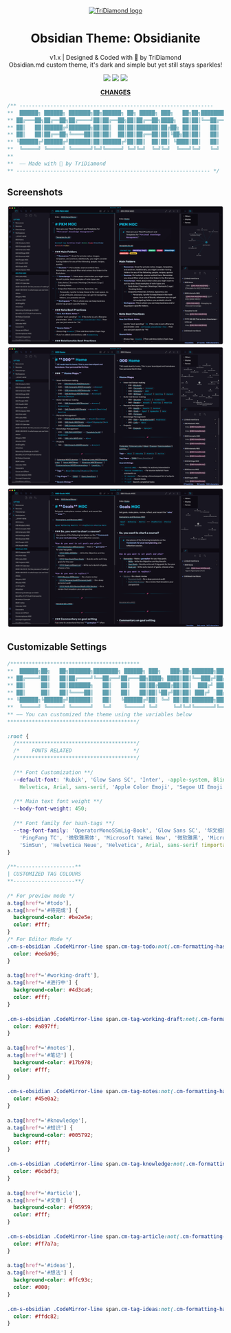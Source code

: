 <p align="center"><a href="https://tridiamond.tech" target="_blank" rel="noopener noreferrer"><img width="100" src="https://img-blog.csdnimg.cn/20200930013332450.png" alt="TriDiamond logo"></a></p>

<h1 align="center">Obsidian Theme: Obsidianite</h1>

<div align="center">

v1.x | Designed & Coded with 💎 by TriDiamond <br>
Obsidian.md custom theme, it's dark and simple but yet still stays sparkles!

  <p align="center">
    <img src="https://img.shields.io/github/v/release/TriDiamond/Obsidian-Obsidianite">
    <img src="https://img.shields.io/github/release-date/TriDiamond/Obsidian-Obsidianite">
    <img src="https://img.shields.io/github/license/TriDiamond/Obsidian-Obsidianite">
  </p>

**[CHANGES](https://github.com/TriDiamond/Obsidian-Obsidianite/blob/main/CHANGELOG.md)**

</div>

```css
/** ---------------------------------------------------------------
**  ██████╗ ██████╗ ███████╗██╗██████╗ ██╗ █████╗ ███╗   ██╗██╗████████╗███████╗
** ██╔═══██╗██╔══██╗██╔════╝██║██╔══██╗██║██╔══██╗████╗  ██║██║╚══██╔══╝██╔════╝
** ██║   ██║██████╔╝███████╗██║██║  ██║██║███████║██╔██╗ ██║██║   ██║   █████╗
** ██║   ██║██╔══██╗╚════██║██║██║  ██║██║██╔══██║██║╚██╗██║██║   ██║   ██╔══╝
** ╚██████╔╝██████╔╝███████║██║██████╔╝██║██║  ██║██║ ╚████║██║   ██║   ███████╗
**  ╚═════╝ ╚═════╝ ╚══════╝╚═╝╚═════╝ ╚═╝╚═╝  ╚═╝╚═╝  ╚═══╝╚═╝   ╚═╝   ╚══════╝
**
**  —— Made with 💎 by TriDiamond
** --------------------------------------------------------------- */
```

## Screenshots

<img src="./images/demo1.png">
<img src="./images/demo2.png">
<img src="./images/demo3.png">

## Customizable Settings

```css
/******************************************
**  ██████╗██╗   ██╗███████╗████████╗ ██████╗ ███╗   ███╗██╗███████╗███████╗
** ██╔════╝██║   ██║██╔════╝╚══██╔══╝██╔═══██╗████╗ ████║██║╚══███╔╝██╔════╝
** ██║     ██║   ██║███████╗   ██║   ██║   ██║██╔████╔██║██║  ███╔╝ █████╗
** ██║     ██║   ██║╚════██║   ██║   ██║   ██║██║╚██╔╝██║██║ ███╔╝  ██╔══╝
** ╚██████╗╚██████╔╝███████║   ██║   ╚██████╔╝██║ ╚═╝ ██║██║███████╗███████╗
**  ╚═════╝ ╚═════╝ ╚══════╝   ╚═╝    ╚═════╝ ╚═╝     ╚═╝╚═╝╚══════╝╚══════╝
** —— You can customized the theme using the variables below
******************************************/

:root {
  /***************************************/
  /*    FONTS RELATED                    */
  /***************************************/

  /** Font Customization **/
  --default-font: 'Rubik', 'Glow Sans SC', 'Inter', -apple-system, BlinkMacSystemFont, 'Segoe UI', Roboto,
    Helvetica, Arial, sans-serif, 'Apple Color Emoji', 'Segoe UI Emoji', sans-serif;

  /** Main text font weight **/
  --body-font-weight: 450;

  /** Font family for hash-tags **/
  --tag-font-family: 'OperatorMonoSSmLig-Book', 'Glow Sans SC', '华文细黑', 'STXihei',
    'PingFang TC', '微软雅黑体', 'Microsoft YaHei New', '微软雅黑', 'Microsoft Yahei', '宋体',
    'SimSun', 'Helvetica Neue', 'Helvetica', Arial, sans-serif !important;
}

/**-------------------**
| CUSTOMIZED TAG COLOURS
**--------------------**/

/* For preview mode */
a.tag[href*='#todo'],
a.tag[href*='#待完成'] {
  background-color: #be2e5e;
  color: #fff;
}
/* For Editor Mode */
.cm-s-obsidian .CodeMirror-line span.cm-tag-todo:not(.cm-formatting-hashtag) {
  color: #ee6a96;
}

a.tag[href*='#working-draft'],
a.tag[href*='#进行中'] {
  background-color: #4d3ca6;
  color: #fff;
}

.cm-s-obsidian .CodeMirror-line span.cm-tag-working-draft:not(.cm-formatting-hashtag) {
  color: #a897ff;
}

a.tag[href*='#notes'],
a.tag[href*='#笔记'] {
  background-color: #17b978;
  color: #fff;
}

.cm-s-obsidian .CodeMirror-line span.cm-tag-notes:not(.cm-formatting-hashtag) {
  color: #45e0a2;
}

a.tag[href*='#knowledge'],
a.tag[href*='#知识'] {
  background-color: #005792;
  color: #fff;
}

.cm-s-obsidian .CodeMirror-line span.cm-tag-knowledge:not(.cm-formatting-hashtag) {
  color: #6cbdf3;
}

a.tag[href*='#article'],
a.tag[href*='#文章'] {
  background-color: #f95959;
  color: #fff;
}

.cm-s-obsidian .CodeMirror-line span.cm-tag-article:not(.cm-formatting-hashtag) {
  color: #ff7a7a;
}

a.tag[href*='#ideas'],
a.tag[href*='#想法'] {
  background-color: #ffc93c;
  color: #000;
}

.cm-s-obsidian .CodeMirror-line span.cm-tag-ideas:not(.cm-formatting-hashtag) {
  color: #ffdc82;
}
```
